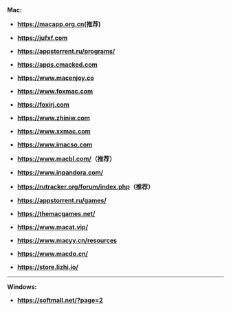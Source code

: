 <b>Mac:  

-  <https://macapp.org.cn>(推荐)

- <https://jufxf.com>
- <https://appstorrent.ru/programs/>
- <https://apps.cmacked.com>
- <https://www.macenjoy.co>
- <https://www.foxmac.com>
- <https://foxirj.com>
- <https://www.zhiniw.com>
- <https://www.xxmac.com>
- <https://www.imacso.com>
- <https://www.macbl.com/>（推荐）
- <https://www.inpandora.com/>
- <https://rutracker.org/forum/index.php>（推荐）
- <https://appstorrent.ru/games/> 
- <https://themacgames.net/>
- <https://www.macat.vip/>
- <https://www.macyy.cn/resources>
- <https://www.macdo.cn/>
- <https://store.lizhi.io/>
***  
Windows:  
 
- <https://softmall.net/?page=2>